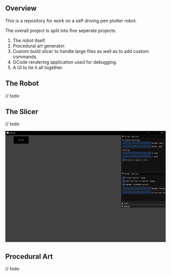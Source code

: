 <h2>Overview</h2>

This is a repository for work on a self driving pen plotter robot. <br/>

The overall project is split into five seperate projects. 
1) The robot itself.
2) Procedural art generator.
3) Custom build slicer to handle large files as well as to add custom commands.
4) GCode rendering application used for debugging. 
5) A UI to tie it all together. 

<h2>The Robot</h2>
// todo
<h2>The Slicer</h2>
// todo

![image](https://github.com/AustinOliverHaskell/RustBot/blob/master/slicer_screenshot.png)
<h2>Procedural Art</h2>
// todo
